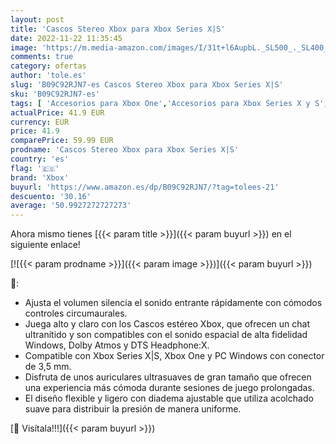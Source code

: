 ```yaml
---
layout: post
title: 'Cascos Stereo Xbox para Xbox Series X|S'
date: 2022-11-22 11:35:45
image: 'https://m.media-amazon.com/images/I/31t+l6AupbL._SL500_._SL400_.jpg'
comments: true
category: ofertas
author: 'tole.es'
slug: 'B09C92RJN7-es Cascos Stereo Xbox para Xbox Series X|S'
sku: 'B09C92RJN7-es'
tags: [ 'Accesorios para Xbox One','Accesorios para Xbox Series X y S','Auriculares gaming para Xbox One','Hardware y juegos para Xbox One','Hardware y juegos para Xbox Series X y S','Videojuegos','xbox','🇪🇸', ]
actualPrice: 41.9 EUR
currency: EUR
price: 41.9
comparePrice: 59.99 EUR
prodname: 'Cascos Stereo Xbox para Xbox Series X|S'
country: 'es'
flag: '🇪🇸'
brand: 'Xbox'
buyurl: 'https://www.amazon.es/dp/B09C92RJN7/?tag=tolees-21'
descuento: '30.16'
average: '50.9927272727273'
---
```


Ahora mismo tienes [{{< param title >}}]({{< param buyurl >}}) en el siguiente enlace!

[![{{< param prodname >}}]({{< param image >}})]({{< param buyurl >}})

🔎:

- Ajusta el volumen silencia el sonido entrante rápidamente con cómodos controles circumaurales.
- Juega alto y claro con los Cascos estéreo Xbox, que ofrecen un chat ultranítido y son compatibles con el sonido espacial de alta fidelidad Windows, Dolby Atmos y DTS Headphone:X.
- Compatible con Xbox Series X|S, Xbox One y PC Windows con conector de 3,5 mm.
- Disfruta de unos auriculares ultrasuaves de gran tamaño que ofrecen una experiencia más cómoda durante sesiones de juego prolongadas.
- El diseño flexible y ligero con diadema ajustable que utiliza acolchado suave para distribuir la presión de manera uniforme.

[🛒 Visítala!!!]({{< param buyurl >}})
